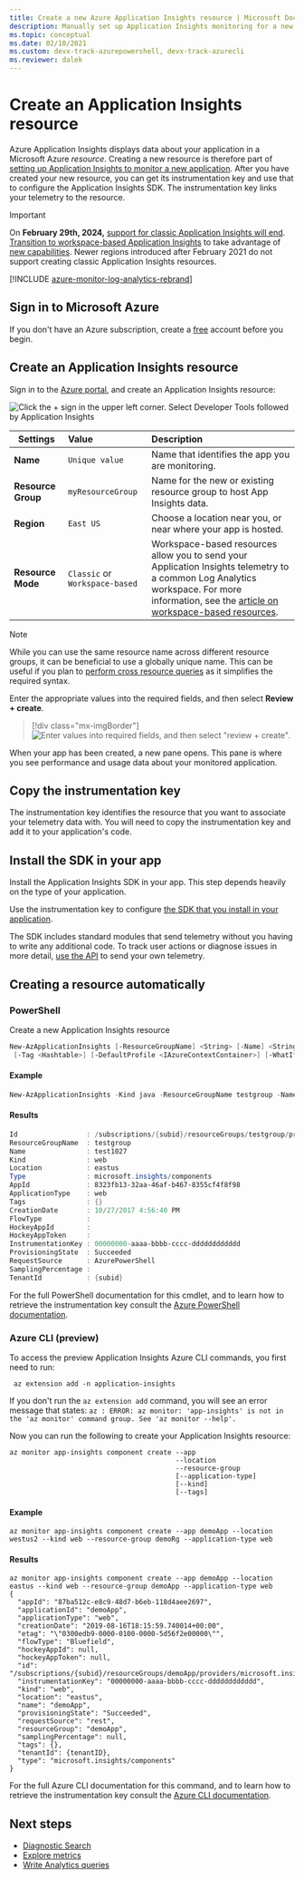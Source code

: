 ```yaml
---
title: Create a new Azure Application Insights resource | Microsoft Docs
description: Manually set up Application Insights monitoring for a new live application.
ms.topic: conceptual
ms.date: 02/10/2021 
ms.custom: devx-track-azurepowershell, devx-track-azurecli
ms.reviewer: dalek
---
```


# Create an Application Insights resource

Azure Application Insights displays data about your application in a Microsoft Azure *resource*. Creating a new resource is therefore part of [setting up Application Insights to monitor a new application][start]. After you have created your new resource, you can get its instrumentation key and use that to configure the Application Insights SDK. The instrumentation key links your telemetry to the resource.

> [!IMPORTANT]
> On **February 29th, 2024,** [support for classic Application Insights will end](https://azure.microsoft.com/updates/we-re-retiring-classic-application-insights-on-29-february-2024). [Transition to workspace-based Application Insights](convert-classic-resource.md) to take advantage of [new capabilities](create-workspace-resource.md#new-capabilities). Newer regions introduced after February 2021 do not support creating classic Application Insights resources.

[!INCLUDE [azure-monitor-log-analytics-rebrand](../../../includes/azure-monitor-instrumentation-key-deprecation.md)]

## Sign in to Microsoft Azure

If you don't have an Azure subscription, create a [free](https://azure.microsoft.com/free/) account before you begin.

## Create an Application Insights resource

Sign in to the [Azure portal](https://portal.azure.com), and create an Application Insights resource:

![Click the `+` sign in the upper left corner. Select Developer Tools followed by Application Insights](./media/create-new-resource/new-app-insights.png)

   | Settings        |  Value           | Description  |
   | ------------- |:-------------|:-----|
   | **Name**      | `Unique value` | Name that identifies the app you are monitoring. |
   | **Resource Group**     | `myResourceGroup`      | Name for the new or existing resource group to host App Insights data. |
   | **Region** | `East US` | Choose a location near you, or near where your app is hosted. |
   | **Resource Mode** | `Classic` or `Workspace-based` | Workspace-based resources allow you to send your Application Insights telemetry to a common Log Analytics workspace. For more information, see the [article on workspace-based resources](create-workspace-resource.md).

> [!NOTE]
> While you can use the same resource name across different resource groups, it can be beneficial to use a globally unique name. This can be useful if you plan to [perform cross resource queries](../logs/cross-workspace-query.md#identifying-an-application) as it simplifies the required syntax.

Enter the appropriate values into the required fields, and then select **Review + create**.

> [!div class="mx-imgBorder"]
> ![Enter values into required fields, and then select "review + create".](./media/create-new-resource/review-create.png)

When your app has been created, a new pane opens. This pane is where you see performance and usage data about your monitored application. 

## Copy the instrumentation key

The instrumentation key identifies the resource that you want to associate your telemetry data with. You will need to copy the instrumentation key and add it to your application's code.

## Install the SDK in your app

Install the Application Insights SDK in your app. This step depends heavily on the type of your application.

Use the instrumentation key to configure [the SDK that you install in your application][start].

The SDK includes standard modules that send telemetry without you having to write any additional code. To track user actions or diagnose issues in more detail, [use the API][api] to send your own telemetry.

## Creating a resource automatically

### PowerShell

Create a new Application Insights resource

```powershell
New-AzApplicationInsights [-ResourceGroupName] <String> [-Name] <String> [-Location] <String> [-Kind <String>]
 [-Tag <Hashtable>] [-DefaultProfile <IAzureContextContainer>] [-WhatIf] [-Confirm] [<CommonParameters>]
```

#### Example

```powershell
New-AzApplicationInsights -Kind java -ResourceGroupName testgroup -Name test1027 -location eastus
```
#### Results

```powershell
Id                 : /subscriptions/{subid}/resourceGroups/testgroup/providers/microsoft.insights/components/test1027
ResourceGroupName  : testgroup
Name               : test1027
Kind               : web
Location           : eastus
Type               : microsoft.insights/components
AppId              : 8323fb13-32aa-46af-b467-8355cf4f8f98
ApplicationType    : web
Tags               : {}
CreationDate       : 10/27/2017 4:56:40 PM
FlowType           :
HockeyAppId        :
HockeyAppToken     :
InstrumentationKey : 00000000-aaaa-bbbb-cccc-dddddddddddd
ProvisioningState  : Succeeded
RequestSource      : AzurePowerShell
SamplingPercentage :
TenantId           : {subid}
```

For the full PowerShell documentation for this cmdlet, and to learn how to retrieve the instrumentation key consult the [Azure PowerShell documentation](/powershell/module/az.applicationinsights/new-azapplicationinsights).

### Azure CLI (preview)

To access the preview Application Insights Azure CLI commands, you first need to run:

```azurecli
 az extension add -n application-insights
```

If you don't run the `az extension add` command, you will see an error message that states: `az : ERROR: az monitor: 'app-insights' is not in the 'az monitor' command group. See 'az monitor --help'.`

Now you can run the following to create your Application Insights resource:

```azurecli
az monitor app-insights component create --app
                                         --location
                                         --resource-group
                                         [--application-type]
                                         [--kind]
                                         [--tags]
```

#### Example

```azurecli
az monitor app-insights component create --app demoApp --location westus2 --kind web --resource-group demoRg --application-type web
```

#### Results

```azurecli
az monitor app-insights component create --app demoApp --location eastus --kind web --resource-group demoApp --application-type web
{
  "appId": "87ba512c-e8c9-48d7-b6eb-118d4aee2697",
  "applicationId": "demoApp",
  "applicationType": "web",
  "creationDate": "2019-08-16T18:15:59.740014+00:00",
  "etag": "\"0300edb9-0000-0100-0000-5d56f2e00000\"",
  "flowType": "Bluefield",
  "hockeyAppId": null,
  "hockeyAppToken": null,
  "id": "/subscriptions/{subid}/resourceGroups/demoApp/providers/microsoft.insights/components/demoApp",
  "instrumentationKey": "00000000-aaaa-bbbb-cccc-dddddddddddd",
  "kind": "web",
  "location": "eastus",
  "name": "demoApp",
  "provisioningState": "Succeeded",
  "requestSource": "rest",
  "resourceGroup": "demoApp",
  "samplingPercentage": null,
  "tags": {},
  "tenantId": {tenantID},
  "type": "microsoft.insights/components"
}
```

For the full Azure CLI documentation for this command, and to learn how to retrieve the instrumentation key consult the [Azure CLI documentation](/cli/azure/monitor/app-insights/component#az-monitor-app-insights-component-create).

## Next steps
* [Diagnostic Search](./diagnostic-search.md)
* [Explore metrics](../essentials/metrics-charts.md)
* [Write Analytics queries](../logs/log-query-overview.md)

<!--Link references-->

[api]: ./api-custom-events-metrics.md
[diagnostic]: ./diagnostic-search.md
[metrics]: ../essentials/metrics-charts.md
[start]: ./app-insights-overview.md
